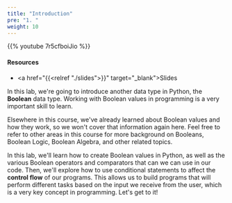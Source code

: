 ```yaml
---
title: "Introduction"
pre: "1. "
weight: 10
---
```


{{% youtube 7r5cfboiJio %}}

#### Resources

* <a href="{{<relref "./slides">}}" target="_blank">Slides</a>

In this lab, we're going to introduce another data type in Python, the **Boolean** data type. Working with Boolean values in programming is a very important skill to learn.

Elsewhere in this course, we've already learned about Boolean values and how they work, so we won't cover that information again here. Feel free to refer to other areas in this course for more background on Booleans, Boolean Logic, Boolean Algebra, and other related topics.

In this lab, we'll learn how to create Boolean values in Python, as well as the various Boolean operators and comparators that can we can use in our code. Then, we'll explore how to use conditional statements to affect the **control flow** of our programs. This allows us to build programs that will perform different tasks based on the input we receive from the user, which is a very key concept in programming. Let's get to it!